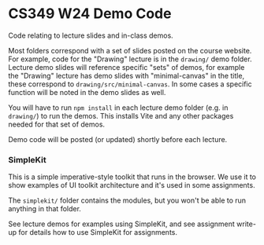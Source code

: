 # CS349 W24 Demo Code

Code relating to lecture slides and in-class demos.

Most folders correspond with a set of slides posted on the course website. For example, code for the "Drawing" lecture is in the `drawing/` demo folder. Lecture demo slides will reference specific "sets" of demos, for example the "Drawing" lecture has demo slides with "minimal-canvas" in the title, these correspond to `drawing/src/minimal-canvas`. In some cases a specific function will be noted in the demo slides as well.

You will have to run `npm install` in each lecture demo folder (e.g. in `drawing/`) to run the demos. This installs Vite and any other packages needed for that set of demos.

Demo code will be posted (or updated) shortly before each lecture.

### SimpleKit

This is a simple imperative-style toolkit that runs in the browser. We use it to show examples of UI toolkit architecture and it's used in some assignments.

The `simplekit/` folder contains the modules, but you won't be able to run anything in that folder.

See lecture demos for examples using SimpleKit, and see assignment write-up for details how to use SimpleKit for assignments.
